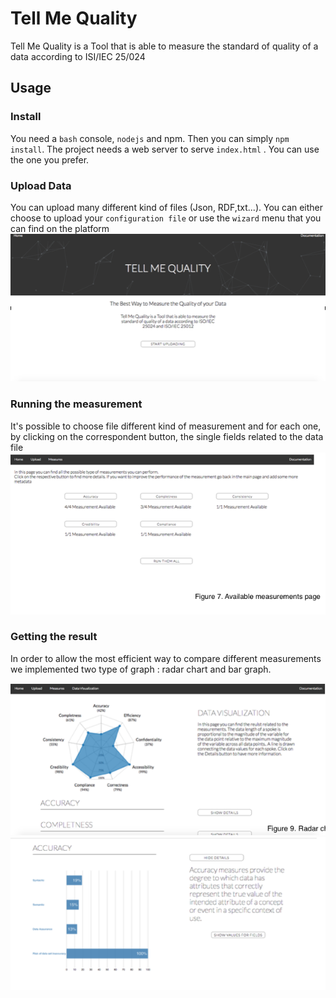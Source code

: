 # Tell Me Quality
Tell Me Quality is a Tool that is able to measure the standard of quality of a data according to ISI/IEC 25/024
## Usage
### Install
You need a `bash` console, `nodejs` and npm. Then you can simply `npm install`.
The project needs a web server to serve `index.html` . You can use the one you prefer.
### Upload Data
You can upload many different kind of files (Json, RDF,txt...). You can either choose to upload your `configuration file` or use the `wizard` menu that you can find on the platform
![alt text](https://github.com/MarcoBerlot/TellMeQuality/blob/master/images/1.png)

### Running the measurement
It's possible to choose file different kind of measurement and for each one, by clicking on the correspondent button, the single fields related to the data file
![alt text](https://github.com/MarcoBerlot/TellMeQuality/blob/master/images/5.png)

### Getting the result
In order to allow the most efficient way to compare different measurements we implemented two type of graph : radar chart and bar graph.

![alt text](https://github.com/MarcoBerlot/TellMeQuality/blob/master/images/2.png)
![alt text](https://github.com/MarcoBerlot/TellMeQuality/blob/master/images/3.png)
